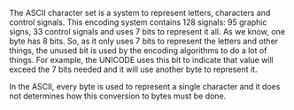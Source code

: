 The ASCII character set is a system to represent letters, characters and control signals. This encoding system contains 128 signals: 95 graphic signs, 33 control signals and uses 7 bits to represent it all. As we know, one byte has 8 bits. So, as it only uses 7 bits to represent the letters and other things, the unused bit is used by the encoding algorithms to do a lot of things. For example, the UNICODE uses this bit to indicate that value will exceed the 7 bits needed and it will use another byte to represent it.

In the ASCII, every byte is used to represent a single character and it does not determines how this conversion to bytes must be done.
